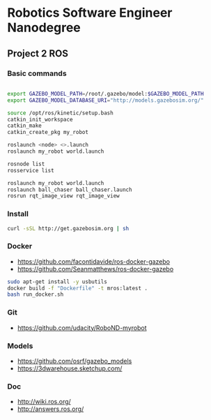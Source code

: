 # Robotics Software Engineer Nanodegree

## Project 2 ROS

### Basic commands

```bash

export GAZEBO_MODEL_PATH=/root/.gazebo/model:$GAZEBO_MODEL_PATH
export GAZEBO_MODEL_DATABASE_URI="http://models.gazebosim.org/"

source /opt/ros/kinetic/setup.bash
catkin_init_workspace
catkin_make
catkin_create_pkg my_robot

roslaunch <node> <>.launch
roslaunch my_robot world.launch

rosnode list
rosservice list

roslaunch my_robot world.launch
roslaunch ball_chaser ball_chaser.launch
rosrun rqt_image_view rqt_image_view
```

### Install

```bash
curl -sSL http://get.gazebosim.org | sh
```

### Docker

- <https://github.com/facontidavide/ros-docker-gazebo>
- <https://github.com/Seanmatthews/ros-docker-gazebo>

```bash
sudo apt-get install -y usbutils
docker build -f "Dockerfile" -t mros:latest .
bash run_docker.sh
```

### Git

- <https://github.com/udacity/RoboND-myrobot>

### Models

- <https://github.com/osrf/gazebo_models>
- <https://3dwarehouse.sketchup.com/>

### Doc

- <http://wiki.ros.org/>
- <http://answers.ros.org/>
